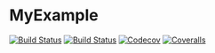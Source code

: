 # MyExample

[![Build Status](https://travis-ci.com/LorenzoFeroleto98/MyExample.jl.svg?branch=master)](https://travis-ci.com/LorenzoFeroleto98/MyExample.jl)
[![Build Status](https://ci.appveyor.com/api/projects/status/github/LorenzoFeroleto98/MyExample.jl?svg=true)](https://ci.appveyor.com/project/LorenzoFeroleto98/MyExample-jl)
[![Codecov](https://codecov.io/gh/LorenzoFeroleto98/MyExample.jl/branch/master/graph/badge.svg)](https://codecov.io/gh/LorenzoFeroleto98/MyExample.jl)
[![Coveralls](https://coveralls.io/repos/github/LorenzoFeroleto98/MyExample.jl/badge.svg?branch=master)](https://coveralls.io/github/LorenzoFeroleto98/MyExample.jl?branch=master)
